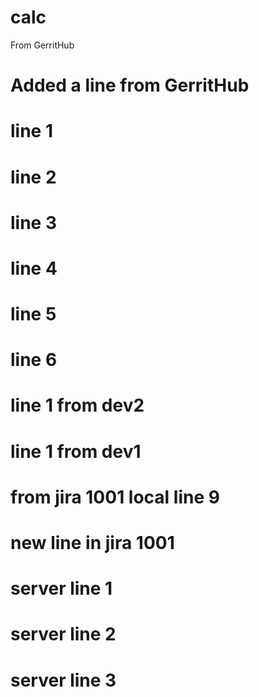 # calc

From GerritHub

# Added a line from GerritHub

# line 1
# line 2
# line 3
# line 4
# line 5
# line 6

# line 1 from dev2
# line 1 from dev1
# from jira 1001 local line 9
# new line in jira 1001

# server line 1
# server line 2
# server line 3
